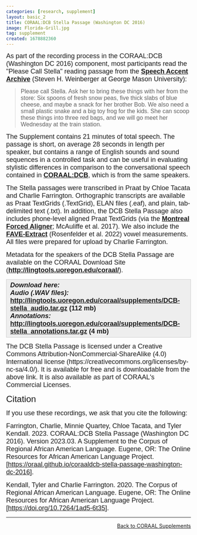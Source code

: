 ```yaml
---
categories: [research, supplement]
layout: basic_2
title: CORAAL:DCB Stella Passage (Washington DC 2016)
image: Florida-Grill.jpg
tag: supplement
created: 1678882360
---
```

<p><span style="font-family:Arial,Helvetica,sans-serif;"><span style="font-size:18px;">As part of the recording process in the CORAAL:DCB (Washington DC 2016) component, most participants read the "Please Call Stella" reading passage from the <strong><a href="http://accent.gmu.edu/index.php" target="_blank">Speech Accent Archive</a></strong> (Steven H. Weinberger at George Mason University):</span></span></p><blockquote><p><span style="font-size:16px;"><span style="font-family:Arial,Helvetica,sans-serif;">Please call Stella. Ask her to bring these things with her from the store: Six spoons of fresh snow peas, five thick slabs of blue cheese, and maybe a snack for her brother Bob. We also need a small plastic snake and a big toy frog for the kids. She can scoop these things into three red bags, and we will go meet her Wednesday at the train station. </span></span></p></blockquote><p><span style="font-size:18px;"><span style="font-family:Arial,Helvetica,sans-serif;">The Supplement contains 21 minutes of total speech. The passage is short, on average 28 seconds in length per speaker,&nbsp;but contains a range of English sounds and sound sequences in a controlled task and&nbsp;can be useful in evaluating stylistic differences in comparison to the conversational speech contained in <strong><a href="components#DCB">CORAAL:DCB</a></strong>, which is from the same speakers.</span></span></p><p><span style="font-size:18px;"><span style="font-family:Arial,Helvetica,sans-serif;">The Stella passages were transcribed in Praat by Chloe Tacata and Charlie Farrington. Orthographic transcripts are available as Praat TextGrids (.TextGrid), ELAN files (.eaf), and plain, tab-delimited text (.txt). In addition, the DCB Stella Passage also includes phone-level aligned Praat TextGrids (via the <strong><a href="https://montreal-forced-aligner.readthedocs.io/" target="_blank">Montreal Forced Aligner</a></strong>; McAuliffe et al. 2017). We also include the <strong><a href="https://github.com/JoFrhwld/FAVE" target="_blank">FAVE-Extract</a></strong> (Rosenfelder et al. 2022) vowel measurements.</span> <span style="font-family:Arial,Helvetica,sans-serif;">All files were prepared for upload by Charlie Farrington.</span></span></p><p><span style="font-size:18px;"><span style="font-family:Arial,Helvetica,sans-serif;">Metadata for the speakers of the DCB Stella Passage are available on the CORAAL Download Site (<strong><a href="http://lingtools.uoregon.edu/coraal/" target="_blank">http://lingtools.uoregon.edu/coraal/</a></strong>).</span></span></p><div style="background:#eeeeee;border:1px solid #cccccc;padding:5px 10px;"><strong><em><span style="font-family:Arial,Helvetica,sans-serif;"><span style="font-size:18px;">Download here:<br>Audio (.WAV files): </span></span></em><span style="font-family:Arial,Helvetica,sans-serif;"><span style="font-size:18px;"><a href="http://lingtools.uoregon.edu/coraal/supplements/DCB-stella_audio.tar.gz">http://lingtools.uoregon.edu/coraal/supplements/DCB-stella_audio.tar.gz</a> (112 mb)<br><em>Annotations: </em><a href="http://lingtools.uoregon.edu/coraal/supplements/DCB-stella_annotations.tar.gz">http://lingtools.uoregon.edu/coraal/supplements/DCB-stella_annotations.tar.gz</a> (4 mb)</span></span></strong></div><p><span style="font-size:18px;"><span style="font-family:Arial,Helvetica,sans-serif;">The DCB Stella Passage is licensed under a Creative Commons Attribution-NonCommercial-ShareAlike (4.0) International license (https://creativecommons.org/licenses/by-nc-sa/4.0/). It is available for free and is downloadable from the above link. It is also available as part of CORAAL's Commercial Licenses.</span></span></p><p><span style="font-family:Trebuchet MS,Helvetica,sans-serif;"><span style="font-size:24px;">Citation</span></span></p><p><span style="font-family:Arial,Helvetica,sans-serif;"><span style="font-size:18px;">If you use these recordings, we ask that you cite the following:</span></span></p><p><span style="font-family:Arial,Helvetica,sans-serif;"><span style="font-size:18px;">Farrington, Charlie, Minnie Quartey, Chloe Tacata, and Tyler Kendall. 2023. CORAAL:DCB Stella Passage (Washington DC 2016). Version 2023.03. A Supplement to the Corpus of Regional African American Language. Eugene, OR: The Online Resources for African American Language Project. [<a href="https://oraal.github.io/coraaldcb-stella-passage-washington-dc-2016">https://oraal.github.io/coraaldcb-stella-passage-washington-dc-2016</a>].</span></span></p><p><span style="font-family:Arial,Helvetica,sans-serif;"><span style="font-size:18px;">Kendall, Tyler and Charlie Farrington. 2020. The Corpus of Regional African American Language. Eugene, OR: The Online Resources for African American Language Project. [</span></span><span style="font-size:18px;"><span style="font-family:Arial,Helvetica,sans-serif;"><a href="https://doi.org/10.7264/1ad5-6t35">https://doi.org/10.7264/1ad5-6t35</a>].</span></span></p><hr><p style="text-align: right;"><a class="cta-button cta-button--standard text--uppercase" href=".">Back to CORAAL Supplements</a></p>
